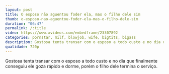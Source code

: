 ```yaml
---
layout: post
title: O esposo não aguentou foder ela, mas o filho dele sim
thumb: o-esposo-nao-aguentou-foder-ela-mas-o-filho-dele-sim
duration: "06:47"
permalink: /:title
video: https://www.xvideos.com/embedframe/23307892
categories: pornstar, milf, blowjob, wife, bigtits, bigass
description: Gostosa tenta transar com o esposo a todo custo e no dia que finalmente conseguiu ele goza rápido e dorme, porém o filho dele termina o serviço.
qualidade: 720p
---
```

Gostosa tenta transar com o esposo a todo custo e no dia que finalmente conseguiu ele goza rápido e dorme, porém o filho dele termina o serviço.